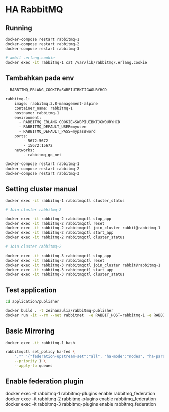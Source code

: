 # HA RabbitMQ

## Running

```bash
docker-compose restart rabbitmq-1
docker-compose restart rabbitmq-2
docker-compose restart rabbitmq-3

# ambil .erlang.cookie
docker exec -it rabbitmq-1 cat /var/lib/rabbitmq/.erlang.cookie
```

## Tambahkan pada env

```bash
- RABBITMQ_ERLANG_COOKIE=SWBPIUIBKTJGWOURYHCD

rabbitmq-1:
    image: rabbitmq:3.8-management-alpine
    container_name: rabbitmq-1
    hostname: rabbitmq-1
    environment:
      - RABBITMQ_ERLANG_COOKIE=SWBPIUIBKTJGWOURYHCD
      - RABBITMQ_DEFAULT_USER=myuser
      - RABBITMQ_DEFAULT_PASS=mypassword
    ports:
        - 5672:5672
        - 15672:15672
    networks:
        - rabbitmq_go_net

docker-compose restart rabbitmq-1
docker-compose restart rabbitmq-2
docker-compose restart rabbitmq-3
```

## Setting cluster manual

```bash
docker exec -it rabbitmq-1 rabbitmqctl cluster_status

# Join cluster rabbitmq-2

docker exec -it rabbitmq-2 rabbitmqctl stop_app
docker exec -it rabbitmq-2 rabbitmqctl reset
docker exec -it rabbitmq-2 rabbitmqctl join_cluster rabbit@rabbitmq-1
docker exec -it rabbitmq-2 rabbitmqctl start_app
docker exec -it rabbitmq-2 rabbitmqctl cluster_status

# Join cluster rabbitmq-2

docker exec -it rabbitmq-3 rabbitmqctl stop_app
docker exec -it rabbitmq-3 rabbitmqctl reset
docker exec -it rabbitmq-3 rabbitmqctl join_cluster rabbit@rabbitmq-1
docker exec -it rabbitmq-3 rabbitmqctl start_app
docker exec -it rabbitmq-3 rabbitmqctl cluster_status
```

## Test application

```bash
cd application/publisher

docker build . -t zeihanaulia/rabbitmq-publisher
docker run -it --rm --net rabbitnet  -e RABBIT_HOST=rabbitmq-1 -e RABBIT_PORT=5672 -e RABBIT_USERNAME=guest -e RABBIT_PASSWORD=guest -p 80:80 zeihanaulia/rabbitmq-publisher
```

## Basic Mirroring

```bash
docker exec -it rabbitmq-1 bash

rabbitmqctl set_policy ha-fed \
    ".*" '{"federation-upstream-set":"all", "ha-mode":"nodes", "ha-params":["rabbit@rabbitmq-1","rabbit@rabbitmq-2","rabbit@rabbitmq-3"]}' \
    --priority 1 \
    --apply-to queues
```


## Enable federation plugin
docker exec -it rabbitmq-1 rabbitmq-plugins enable rabbitmq_federation 
docker exec -it rabbitmq-2 rabbitmq-plugins enable rabbitmq_federation
docker exec -it rabbitmq-3 rabbitmq-plugins enable rabbitmq_federation